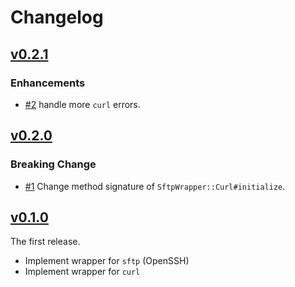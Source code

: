 Changelog
====

[v0.2.1](https://github.com/koshigoe/sftp_wrapper/releases/tag/v0.2.1)
----

### Enhancements

- [#2](https://github.com/koshigoe/sftp_wrapper/pull/2) handle more `curl` errors.


[v0.2.0](https://github.com/koshigoe/sftp_wrapper/releases/tag/v0.2.0)
----

### Breaking Change

- [#1](https://github.com/koshigoe/sftp_wrapper/pull/1) Change method signature of `SftpWrapper::Curl#initialize`.


[v0.1.0](https://github.com/koshigoe/sftp_wrapper/releases/tag/v0.1.0)
----

The first release.

- Implement wrapper for `sftp` (OpenSSH)
- Implement wrapper for `curl`
